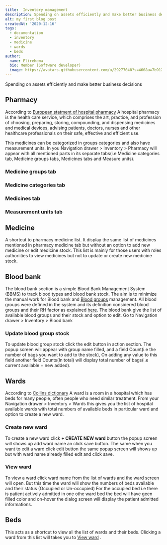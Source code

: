 ```yaml
---
title:  Inventory management
description: Spending on assets efficiently and make better business decisions
alt: my first blog post
createdAt: '2020-12-16'
tags:
  - documentation
  - inventory
  - medicine
  - wards
  - beds
author:
  name: Elirehema
  bio: Member (Software developer)
  image: https://avatars.githubusercontent.com/u/29277048?s=460&u=7b9129df86f037dc4fb021e22ecbf252f308e688&v=4
---
```


Spending on assets efficiently and make better business decisions
## Pharmacy
According to [European statment of hospital pharmacy](https://statements.eahp.eu/about/what-hospital-pharmacy) A hospital pharmacy is the health care service, which comprises the art, practice, and profession of choosing, preparing, storing, compounding, and dispensing medicines and medical devices, advising patients, doctors, nurses and other healthcare professionals on their safe, effective and efficient use.

This medicines can be categorized in groups categories and also have measurement units. In you Navigation drawer > Inventory > Pharmacy will appear with all mentioned parts in its separate tabs(i.e Medicine categories tab, Medicine groups tabs, Medicines tabs and Measure units). <c-image src="pharmacy.png" alt="Pharmacy"></c-image>
### Medicine groups tab
### Medicine categories tab
### Medicines tab
### Measurement units tab
## Medicine 
A shortcut to pharmacy medicine list. It display the same list of medicines mentioned in pharmacy medicine tab but without an option to add new medicine or edit medicine stock. This list is mainly for those users with roles authoriities to view medicines but not to update or create new medicine stock. <c-image src="medicines.png" alt="Medicines"></c-image>

## Blood bank
The blood bank section is a simple Blood Bank Management System (BBMS) to track blood types and blood bank stock. The aim is to minimize the manual work for Blood bank and  [Blood groups](https://www.nhs.uk/conditions/blood-groups/) management. All blood groups were defined in the system and its definition considered blood groups and their RH factor as explained [here](https://www.nhs.uk/conditions/blood-groups/).  The blood bank give the list of available blood groups and their stock and option to edit.  Go to Navigation drawer > Inventory > Blood bank <c-image src="blood_bank.png" alt="Blood bank list"></c-image>
### Update blood group stock
To update blood group stock click the edit button <icon icon="pencil"></icon>  in action section. The popup screen will appear with group name filled, and a field Count(i.e the number of bags you want to add to the stock), On adding any value to this field another field Counts(In total) will display total number of bags(i.e current available + new added).  <c-image src="update_blood_bank.png" alt="Update Blood bank list"></c-image>
## Wards 
According to [Collins dictionary](https://www.collinsdictionary.com/dictionary/english/hospital-ward) A ward is a room in a hospital which has beds for many people, often people who need similar treatment. From your Navigation drawer > Inventory > Wards this gives you the list of hospital available wards with total numbers of available beds in particular ward and option to create a new ward. <c-image src="wards_list.png" alt="Wards list"></c-image> 
### Create new ward 
To create a new ward click <strong class="button">+ CREATE NEW ward</strong>  button the popup screen will shows up <c-image src="create_ward.png" alt="Wards list"></c-image> add ward name an click save button. The same when you want to edit a ward click edit button the same popup screen will shows up but with ward name already filled edit and click save.
### View ward 
To view a ward click ward name from the list of wards and the ward screen will open. But this time the ward will show the numbers of beds available and their status (Occupied or Un-occupied) <c-image src="view_ward.png" alt="View ward"></c-image> For the occupied bed i.e there is patient actively admitted in one othe ward bed the bed will have geen filled color  and on-hover the dialog screen will display the patient admitted informations. <c-image src="view_occupied_bed.png" alt="Wards list"></c-image>
## Beds
This acts as a shortcut to view all the list of wards and their beds. Clicking a ward from this list will takes you to [View ward](/docs/inventory/#view-ward) . <c-image src="beds.png" alt="Beds list"></c-image>
